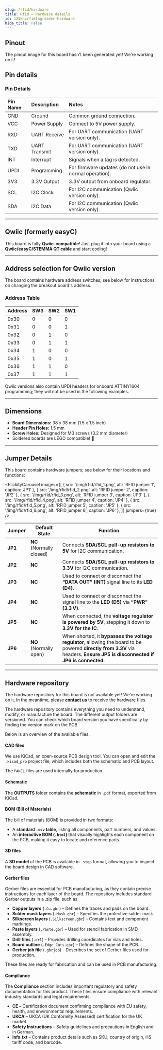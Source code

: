 ```yaml
---  
slug: /rfid/hardware  
title: Rfid – Hardware details
id: 125khzrfidtagreader-hardware  
hide_title: False  
---
```


## Pinout

<ErrorBox>The pinout image for this board hasn't been generated yet! We're working on it!</ErrorBox>

## Pin details

### Pin Details

| Pin Name | Description       | Notes                                                |
|:---------|:------------------|:------------------------------------------------------|
| GND      | Ground            | Common ground connection.                            |
| VCC      | Power Supply      | Connect to 5V power supply.                          |
| RXD      | UART Receive      | For UART communication (UART version only).          |
| TXD      | UART Transmit     | For UART communication (UART version only).          |
| INT      | Interrupt         | Signals when a tag is detected.   |
| UPDI     | Programming       | For firmware updates (do not use in normal operation). |
| 3V3      | 3.3V Output       | 3.3V output from onboard regulator.                  |
| SCL      | I2C Clock         | For I2C communication (Qwiic version only).            |
| SDA      | I2C Data          | For I2C communication (Qwiic version only).            |

---

## Qwiic (formerly easyC)

<CenteredImage src="/img/easyc_transparent.png" alt="EasyC/qwiic cable" width="550px" />
 
<InfoBox> This board is fully **Qwiic-compatible**! Just plug it into your board using a **Qwiic/easyC/STEMMA QT cable** and start coding! </InfoBox>

<QuickLink 
  title="Qwiic (formerly easyC) details and specifications" 
  description="Learn about hardware specifications, compatibility, and usage of the Qwiic connector." 
  url="/qwiic" 
/>

---

## Address selection for Qwiic version

The board contains hardware address switches; see below for instructions on changing the breakout board's address.

<CenteredImage src="/img/rfid/RFID_switch.png" alt="ADDR" width="550px" />

### Address Table

| Address | SW3 | SW2 | SW1 |
|---------|----|----|----|
| 0x30    | 0  | 0  | 0  |
| 0x31    | 0  | 0  | 1  |
| 0x32    | 0  | 1  | 0  |
| 0x33    | 0  | 1  | 1  |
| 0x34    | 1  | 0  | 0  |
| 0x35    | 1  | 0  | 1  |
| 0x36    | 1  | 1  | 0  |
| 0x37    | 1  | 1  | 1  |

<InfoBox>Qwiic versions also contain UPDI headers for onboard ATTINY1604 programming; they will not be used in the following examples.</InfoBox>

---

## Dimensions

- **Board Dimensions:** 38 x 38 mm (1.5 x 1.5 inch) 
- **Header Pin Holes:** 1.5 mm  
- **Screw Holes:** Designed for M3 screws (3.2 mm diameter)  
- Soldered boards are LEGO compatible! 🧱 

---

## Jumper Details

This board contains hardware jumpers; see below for their locations and functions:

<FlickityCarousel
  images={[
    { src: '/img/rfid/rfid_1.png', alt: 'RFID jumper 1', caption: 'JP1' },
    { src: '/img/rfid/rfid_2.png', alt: 'RFID jumper 2', caption: 'JP2' },
    { src: '/img/rfid/rfid_3.png', alt: 'RFID jumper 3', caption: 'JP3' },
    { src: '/img/rfid/rfid_4.png', alt: 'RFID jumper 4', caption: 'JP4' },
    { src: '/img/rfid/rfid_5.png', alt: 'RFID jumper 5', caption: 'JP5' },
    { src: '/img/rfid/rfid_6.png', alt: 'RFID jumper 6', caption: 'JP6' },
  ]}
  jumpers={true}
/>

| Jumper  | Default State            | Function                                                                                                      |
| ------- | ------------------------ | ------------------------------------------------------------------------------------------------------------- |
| **JP1** | **NC** (Normally closed) | Connects **SDA/SCL pull-up resistors to 5V** for I2C communication.                                             |
| **JP2** | **NC**                   | Connects **SDA/SCL pull-up resistors to 3.3V** for I2C communication.                                             |
| **JP3** | **NC**                   | Used to connect or disconnect the **“DATA OUT” (INT)** signal line to its **LED (D4)**.                           |
| **JP4** | **NC**                   | Used to connect or disconnect the signal line to the **LED (D5)** via **“PWR” (3.3 V)**.                          |
| **JP5** | **NC**                   | When connected, the **voltage regulator is powered by 5V**, stepping it down to **3.3V for the IC**.              |
| **JP6** | **NO** (Normally open)   | When shorted, it **bypasses the voltage regulator**, allowing the board to be powered **directly from 3.3V** via headers. **Ensure JP5 is disconnected if JP6 is connected.** |

---

## Hardware repository

<WarningBox>The hardware repository for this board is not available yet! We're working on it. In the meantime, please [**contact us**](https://soldered.com/contact/) to receive the hardware files.</WarningBox>

The hardware repository contains everything you need to understand, modify, or manufacture the board. The different output folders are versioned. You can check which board version you have specifically by finding the version mark on the PCB.

Below is an overview of the available files.  

#### CAD files

We use KiCad, an open-source PCB design tool. You can open and edit the `.kicad_pro` project file, which includes both the schematic and PCB layout.  

The `PANEL` files are used internally for production.  

#### Schematic

The **OUTPUTS** folder contains the **schematic** in `.pdf` format, exported from KiCad.

#### BOM (Bill of Materials)

The bill of materials (BOM) is provided in two formats:  

- A **standard `.csv` table**, listing all components, part numbers, and values.  
- An **interactive BOM (`.html`)** that visually highlights each component on the PCB, making it easy to locate and reference parts.  

#### 3D files

A **3D model** of the PCB is available in `.step` format, allowing you to inspect the board design in CAD software.  

#### Gerber files 

Gerber files are essential for PCB manufacturing, as they contain precise instructions for each layer of the board. The repository includes standard Gerber outputs in a .zip file, such as:  

- **Copper layers** (`.Cu.gbr`) – Defines the traces and pads on the board.  
- **Solder mask layers** (`.Mask.gbr`) – Specifies the protective solder mask.  
- **Silkscreen layers** (`.Silkscreen.gbr`) – Contains text and component markings.  
- **Paste layers** (`.Paste.gbr`) – Used for stencil fabrication in SMD assembly.  
- **Drill files** (`.drl`) – Provides drilling coordinates for vias and holes.  
- **Board outline** (`.Edge_Cuts.gbr`) – Defines the shape of the PCB.  
- **Gerber job file** (`.gbrjob`) – Describes the set of Gerber files used for production.  

These files are ready for fabrication and can be used in PCB manufacturing.

#### Compliance

The **Compliance** section includes important regulatory and safety documentation for this product. These files ensure compliance with relevant industry standards and legal requirements.  

- **CE** – Certification document confirming compliance with EU safety, health, and environmental requirements.  
- **UKCA** – UKCA (UK Conformity Assessed) certification for the UK market.  
- **Safety Instructions** – Safety guidelines and precautions in English and in German.
- **Info.txt** – Contains product details such as SKU, country of origin, HS tariff code, and barcode.